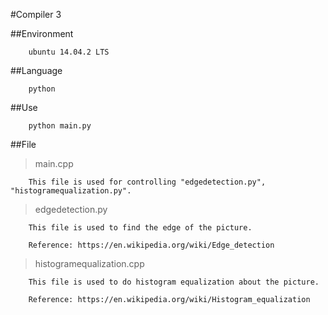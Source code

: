 #Compiler 3

##Environment

```
	ubuntu 14.04.2 LTS
```

##Language

```
	python
```

##Use

```
	python main.py
```

##File

> main.cpp

```
	This file is used for controlling "edgedetection.py", "histogramequalization.py".
```

> edgedetection.py

```
	This file is used to find the edge of the picture.

	Reference: https://en.wikipedia.org/wiki/Edge_detection
```

> histogramequalization.cpp

```
	This file is used to do histogram equalization about the picture.

	Reference: https://en.wikipedia.org/wiki/Histogram_equalization
```
